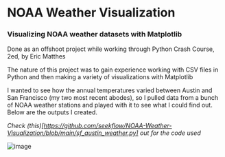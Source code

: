 # NOAA Weather Visualization



### Visualizing NOAA weather datasets with Matplotlib

Done as an offshoot project while working through Python Crash Course, 2ed, by Eric Matthes




The nature of this project was to gain experience working with CSV files in Python and then making a variety of visualizations with Matplotlib

I wanted to see how the annual temperatures varied between Austin and San Francisco (my two most recent abodes), so I pulled data from a bunch of NOAA weather stations and played with it to see what I could find out. Below are the outputs I created. 


_Check (this)[https://github.com/seekflow/NOAA-Weather-Visualization/blob/main/sf_austin_weather.py] out for the code used_



![image](https://user-images.githubusercontent.com/115762098/205157026-e49bdb4d-a85c-4264-b866-ebfb2ac30a8d.png)
